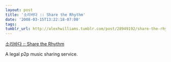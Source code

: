 ```yaml
---
layout: post
title: '소리바다 :: Share the Rhythm'
date: '2008-03-15T13:22:18-07:00'
tags: 
tumblr_url: http://alexhwilliams.tumblr.com/post/28949192/share-the-rhythm
---
```

<a href="http://www.soribada.com/corp/InfoService01.php?lang=eng">소리바다 :: Share the Rhythm</a><br/><p>A legal p2p music sharing service.</p>
